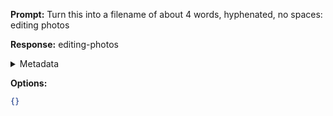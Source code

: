 **Prompt:**
Turn this into a filename of about 4 words, hyphenated, no spaces: editing photos 

**Response:**
editing-photos

<details><summary>Metadata</summary>

- Duration: 847 ms
- Datetime: 2023-10-24T11:01:23.674166
- Model: gpt-3.5-turbo-0613

</details>

**Options:**
```json
{}
```

